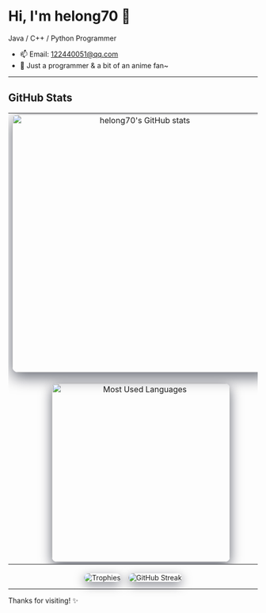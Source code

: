 # Hi, I'm helong70 👋

<p>Java / C++ / Python Programmer</p>

- 📫 Email: <a href="mailto:122440051@qq.com">122440051@qq.com</a>
- 🌸 Just a programmer & a bit of an anime fan~

---

## GitHub Stats

<!-- 中央容器：用 table 在宽屏并排显示，两列分别放 stats 和 top-langs -->
<table align="center">
  <tr>
    <td align="center">
      <!-- 总览统计：去边框、深色主题、显示图标，控制显示宽度 -->
      <img src="https://github-readme-stats.vercel.app/api?username=helong70&show_icons=true&theme=dark&hide_border=true&count_private=true"
           alt="helong70's GitHub stats"
           width="520"
           style="border-radius:12px; box-shadow:0 10px 30px rgba(2,6,23,0.6);" />
    </td>
  </tr>

  <tr>
    <td align="center" style="padding-top:18px;">
      <!-- 并排显示：把语言图放在一行里（compact），并用一个小卡片展示 -->
      <img src="https://github-readme-stats.vercel.app/api/top-langs/?username=helong70&layout=compact&theme=dark&hide_border=true"
           alt="Most Used Languages"
           width="360"
           style="border-radius:10px; box-shadow:0 8px 24px rgba(2,6,23,0.6);" />
    </td>
  </tr>
</table>

<!-- 如果你想把 stats 和 top-langs 并列在同一行（桌面端），可以用下面的表格结构：
<table align="center">
  <tr>
    <td align="center">
      <img src="...stats..." width="420" style="border-radius:12px; box-shadow:..."/>
    </td>
    <td align="center">
      <img src="...top-langs..." width="320" style="border-radius:12px; box-shadow:..."/>
    </td>
  </tr>
</table>
-->

<p align="center" style="margin-top:18px;">
  <!-- 奖杯和 streak（可选） -->
  <img src="https://github-profile-trophy.vercel.app/?username=helong70&theme=dark&margin-w=10" alt="Trophies" style="border-radius:10px; box-shadow:0 6px 20px rgba(2,6,23,0.5);" />
  &nbsp;&nbsp;
  <img src="https://github-readme-streak-stats.herokuapp.com/?user=helong70&theme=dark&hide_border=true" alt="GitHub Streak" style="border-radius:10px; box-shadow:0 6px 20px rgba(2,6,23,0.5);" />
</p>

---

Thanks for visiting! ✨
